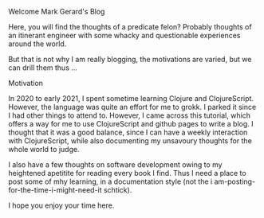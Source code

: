 Welcome Mark Gerard's Blog

Here, you will find the thoughts of a predicate felon? Probably thoughts of an itinerant engineer with some whacky and questionable experiences around the world.

But that is not why I am really blogging, the motivations are varied, but we can drill them thus ...

Motivation

In 2020 to early 2021, I spent sometime learning Clojure and ClojureScript. However, the language was quite an effort for me to grokk. I parked it since I had other things to attend to. However, I came across this tutorial, which offers a way for me to use ClojureScript and github pages to write a blog. I thought that it was a good balance, since I can have a weekly interaction with ClojureScript, while also documenting my unsavoury thoughts for the whole world to judge.

I also have a few thoughts on software development owing to my heightened apetitite for reading every book I find. Thus I need a place to post some of mhy learning, in a documentation style (not the i am-posting-for-the-time-i-might-need-it schtick).

I hope you enjoy your time here.
